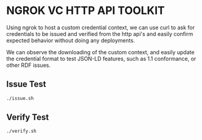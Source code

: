 # NGROK VC HTTP API TOOLKIT

Using ngrok to host a custom credential context, we can use curl to ask for credentials to be issued and verified from the http api's and easily confirm expected behavior without doing any deployments.

We can observe the downloading of the custom context, and easily update the credential format to test JSON-LD features, such as 1.1 conformance, or other RDF issues.

## Issue Test

```sh
./issue.sh
```

## Verify Test

```sh
./verify.sh
```
